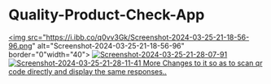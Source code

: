 # Quality-Product-Check-App

<a href="https://ibb.co/CJff3dh"><img src="https://i.ibb.co/q0vv3Gk/Screenshot-2024-03-25-21-18-56-96.png" alt="Screenshot-2024-03-25-21-18-56-96" border="0"width="40"></a>
<a href="https://ibb.co/VmD3scF"><img src="https://i.ibb.co/BNjw95h/Screenshot-2024-03-25-21-28-07-91.png" alt="Screenshot-2024-03-25-21-28-07-91" border="0"></a>
<a href="https://ibb.co/gSBh3r5"><img src="https://i.ibb.co/1rwjL0D/Screenshot-2024-03-25-21-28-11-41.png" alt="Screenshot-2024-03-25-21-28-11-41" border="0">
More Changes to it so as to scan qr code directly and display the same responses..
